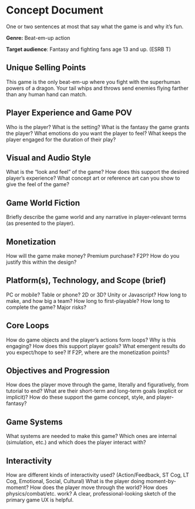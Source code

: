 # Concept Document

One or two sentences at most that say what the game is and why it’s fun.

**Genre:** Beat-em-up action

**Target audience**: Fantasy and fighting fans age 13 and up. (ESRB T)

## Unique Selling Points

This game is the only beat-em-up where you fight with the superhuman powers of a dragon. Your tail whips and throws send enemies flying farther than any human hand can match.

## Player Experience and Game POV

Who is the player? What is the setting? What is the fantasy the game grants the player? What emotions do you want the player to feel? What keeps the player engaged for the duration of their play?

## Visual and Audio Style

What is the “look and feel” of the game? How does this support the desired player’s experience? What concept art or reference art can you show to give the feel of the game?

## Game World Fiction

Briefly describe the game world and any narrative in player-relevant terms (as presented to the player).

## Monetization

How will the game make money? Premium purchase? F2P? How do you justify this within the design?

## Platform(s), Technology, and Scope (brief)

PC or mobile? Table or phone? 2D or 3D? Unity or Javascript? How long to make, and how big a team? How long to first-playable? How long to complete the game? Major risks?

## Core Loops

How do game objects and the player’s actions form loops? Why is this engaging? How does this support player goals? What emergent results do you expect/hope to see? If F2P, where are the monetization points?

## Objectives and Progression

How does the player move through the game, literally and figuratively, from tutorial to end? What are their short-term and long-term goals (explicit or implicit)? How do these support the game concept, style, and player-fantasy?

## Game Systems

What systems are needed to make this game? Which ones are internal (simulation, etc.) and which does the player interact with?

## Interactivity

How are different kinds of interactivity used? (Action/Feedback, ST Cog, LT Cog, Emotional, Social, Cultural) What is the player doing moment-by-moment? How does the player move through the world? How does physics/combat/etc. work? A clear, professional-looking sketch of the primary game UX is helpful.
